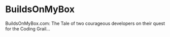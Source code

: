 BuildsOnMyBox
=============

BuildsOnMyBox.com: The Tale of two courageous developers on their quest for the Coding Grail...